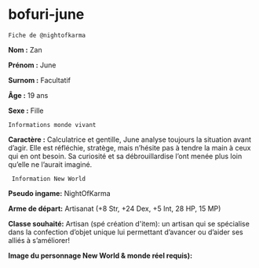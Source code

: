 # bofuri-june

```Fiche de @nightofkarma```

**__Nom :__** Zan

**__Prénom :__** June

**__Surnom :__** Facultatif

**__Âge :__** 19 ans

**__Sexe :__** Fille


```Informations monde vivant```

**__Caractère :__** Calculatrice et gentille, June analyse toujours la situation avant d’agir. 
Elle est réfléchie, stratège, mais n’hésite pas à tendre la main à ceux qui en ont besoin. Sa curiosité et sa 
débrouillardise l’ont menée plus loin qu’elle ne l’aurait imaginé.


``` Information New World```

**__Pseudo ingame:__** NightOfKarma

**__Arme de départ:__** Artisanat (+8 Str, +24 Dex, +5 Int, 28 HP, 15 MP)

**__Classe souhaité:__** Artisan (spé création d'item): un artisan qui se spécialise dans la confection d’objet unique 
lui permettant d’avancer ou d’aider ses alliés à s’améliorer!

**__Image du personnage New World & monde réel requis):__**
``` ```